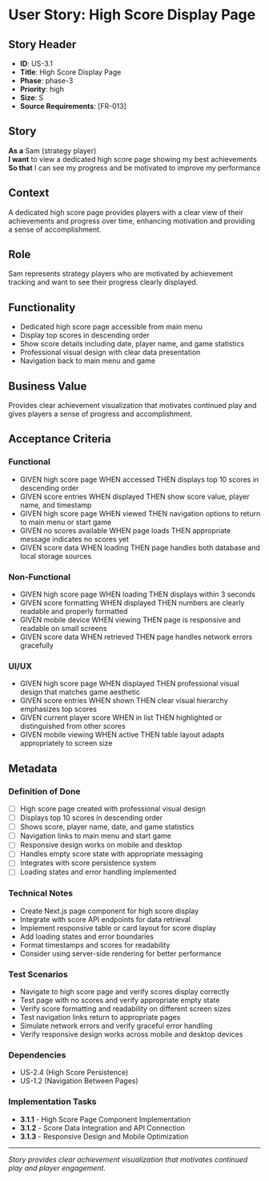 # User Story: High Score Display Page

## Story Header
- **ID**: US-3.1
- **Title**: High Score Display Page
- **Phase**: phase-3
- **Priority**: high
- **Size**: S
- **Source Requirements**: [FR-013]

## Story
**As a** Sam (strategy player)  
**I want** to view a dedicated high score page showing my best achievements  
**So that** I can see my progress and be motivated to improve my performance

## Context
A dedicated high score page provides players with a clear view of their achievements and progress over time, enhancing motivation and providing a sense of accomplishment.

## Role
Sam represents strategy players who are motivated by achievement tracking and want to see their progress clearly displayed.

## Functionality
- Dedicated high score page accessible from main menu
- Display top scores in descending order
- Show score details including date, player name, and game statistics
- Professional visual design with clear data presentation
- Navigation back to main menu and game

## Business Value
Provides clear achievement visualization that motivates continued play and gives players a sense of progress and accomplishment.

## Acceptance Criteria

### Functional
- GIVEN high score page WHEN accessed THEN displays top 10 scores in descending order
- GIVEN score entries WHEN displayed THEN show score value, player name, and timestamp
- GIVEN high score page WHEN viewed THEN navigation options to return to main menu or start game
- GIVEN no scores available WHEN page loads THEN appropriate message indicates no scores yet
- GIVEN score data WHEN loading THEN page handles both database and local storage sources

### Non-Functional
- GIVEN high score page WHEN loading THEN displays within 3 seconds
- GIVEN score formatting WHEN displayed THEN numbers are clearly readable and properly formatted
- GIVEN mobile device WHEN viewing THEN page is responsive and readable on small screens
- GIVEN score data WHEN retrieved THEN page handles network errors gracefully

### UI/UX
- GIVEN high score page WHEN displayed THEN professional visual design that matches game aesthetic
- GIVEN score entries WHEN shown THEN clear visual hierarchy emphasizes top scores
- GIVEN current player score WHEN in list THEN highlighted or distinguished from other scores
- GIVEN mobile viewing WHEN active THEN table layout adapts appropriately to screen size

## Metadata

### Definition of Done
- [ ] High score page created with professional visual design
- [ ] Displays top 10 scores in descending order
- [ ] Shows score, player name, date, and game statistics
- [ ] Navigation links to main menu and start game
- [ ] Responsive design works on mobile and desktop
- [ ] Handles empty score state with appropriate messaging
- [ ] Integrates with score persistence system
- [ ] Loading states and error handling implemented

### Technical Notes
- Create Next.js page component for high score display
- Integrate with score API endpoints for data retrieval
- Implement responsive table or card layout for score display
- Add loading states and error boundaries
- Format timestamps and scores for readability
- Consider using server-side rendering for better performance

### Test Scenarios
- Navigate to high score page and verify scores display correctly
- Test page with no scores and verify appropriate empty state
- Verify score formatting and readability on different screen sizes
- Test navigation links return to appropriate pages
- Simulate network errors and verify graceful error handling
- Verify responsive design works across mobile and desktop devices

### Dependencies
- US-2.4 (High Score Persistence)
- US-1.2 (Navigation Between Pages)

### Implementation Tasks
- **3.1.1** - High Score Page Component Implementation
- **3.1.2** - Score Data Integration and API Connection  
- **3.1.3** - Responsive Design and Mobile Optimization

---

*Story provides clear achievement visualization that motivates continued play and player engagement.*